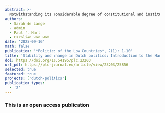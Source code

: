 ```yaml
---
abstract: >-
  Notwithstanding its considerable degree of constitutional and institutional stability, Dutch politics has seen considerable step changes and occasional upheavals across the last half century. Influenced by long-term demographic, socio-economic, and cultural shifts, the old social cleavages have waned. New social identities and dividing lines - such as ethnicity, education, place, and gender - have influenced Dutch citizens' political attitudes and behaviours, including their voting patterns. The media landscape and the information environment have been altered by new technologies that politicians and citizens alike have to navigate. This has produced changes in such pivotal components as the party system, coalition formation and management process, executive-legislative relations, public policy making, and many others. In the Oxford Handbook of Dutch Politics, researchers take stock of what, if anything, has changed over time, how scholars have conceptualised and studied these dynamics, and what key factors can account for the developmental patterns found to be at play. In doing so, the Handbook provides a comprehensive longitudinal overview of the state of the art of academic research on the Dutch political system: its origins and historical development, its key institutions, main fault lines, pivotal processes, and key public policy dynamics, making an important contribution to the political science profession in the Netherlands, and beyond. In all, this volume provides unique and indispensable insights into stability and change in a political system that once gained notoriety as an archetype of a consensual or consociational democracy.
authors:
  - Sarah de Lange 
  - admin
  - Paul 't Hart
  - Carolien van Ham
date: '2025-09-16'
math: false
publication: '*Politics of the Low Countries*, 7(1): 1-10'
title: 'Stability and change in Dutch politics: Introduction to the Handbook of Dutch Politics'
doi: https://doi.org/10.54195/plc.23203
url_pdf: https://plc-journal.eu/article/view/23203/25856
selected: true
featured: true
projects: ['dutch-politics']
publication_types:
  - '2'
---
```


### This is an open access publication <i class="ai ai-open-access"></i> <i class="fab fa-creative-commons"></i> <i class="fab fa-creative-commons-by"></i>